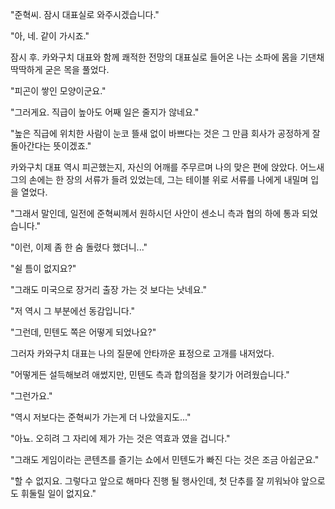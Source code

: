 "준혁씨. 잠시 대표실로 와주시겠습니다." 

"아, 네. 같이 가시죠." 

잠시 후. 카와구치 대표와 함께 쾌적한 전망의 대표실로 들어온 나는 소파에 몸을 기댄채 딱딱하게 굳은 목을 풀었다. 

"피곤이 쌓인 모양이군요." 

"그러게요. 직급이 높아도 어째 일은 줄지가 않네요." 

"높은 직급에 위치한 사람이 눈코 뜰새 없이 바쁘다는 것은 그 만큼 회사가 공정하게 잘 돌아간다는 뜻이겠죠." 

카와구치 대표 역시 피곤했는지, 자신의 어깨를 주무르며 나의 맞은 편에 앉았다. 
어느새 그의 손에는 한 장의 서류가 들려 있었는데, 그는 테이블 위로 서류를 나에게 내밀며 입을 열었다. 

"그래서 말인데, 일전에 준혁씨께서 원하시던 사안이 센소니 측과 협의 하에 통과 되었습니다." 

"이런, 이제 좀 한 숨 돌렸다 했더니..." 

"쉴 틈이 없지요?" 

"그래도 미국으로 장거리 출장 가는 것 보다는 낫네요." 

"저 역시 그 부분에선 동감입니다." 

"그런데, 민텐도 쪽은 어떻게 되었나요?" 

그러자 카와구치 대표는 나의 질문에 안타까운 표정으로 고개를 내저었다. 

"어떻게든 설득해보려 애썼지만, 민텐도 측과 합의점을 찾기가 어려웠습니다." 

"그런가요." 

"역시 저보다는 준혁씨가 가는게 더 나았을지도..." 

"아뇨. 오히려 그 자리에 제가 가는 것은 역효과 였을 겁니다." 

"그래도 게임이라는 콘텐츠를 즐기는 쇼에서 민텐도가 빠진 다는 것은 조금 아쉽군요." 

"할 수 없지요. 그렇다고 앞으로 해마다 진행 될 행사인데, 첫 단추를 잘 끼워놔야 앞으로도 휘둘릴 일이 없지요." 